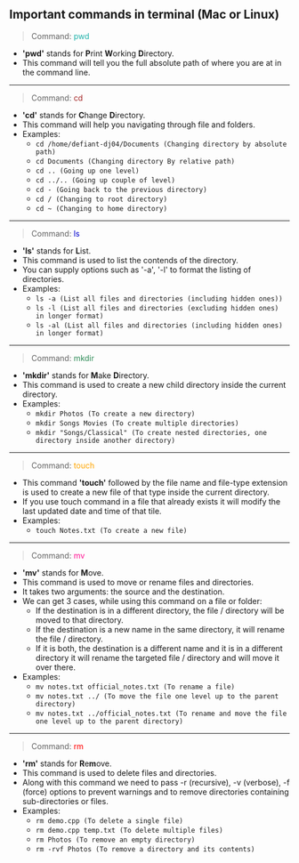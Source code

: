 ## Important commands in terminal (Mac or Linux)

>Command: <span style='color: lightseagreen'>pwd</span>

- **'pwd'** stands for **P**rint **W**orking **D**irectory.
- This command will tell you the full absolute path of where you are at in the command line.

---

>Command: <span style='color: brown'>cd</span>

- **'cd'** stands for **C**hange **D**irectory.
- This command will help you navigating through file and folders.
- Examples:
  - ```cd /home/defiant-dj04/Documents (Changing directory by absolute path)```
  - ```cd Documents (Changing directory By relative path)```
  - ```cd .. (Going up one level)```
  - ```cd ../.. (Going up couple of level)```
  - ```cd - (Going back to the previous directory)```
  - ```cd / (Changing to root directory)```
  - ```cd ~ (Changing to home directory)```

---

>Command: <span style='color: mediumblue'>ls</span>

- **'ls'** stands for **L**ist.
- This command is used to list the contends of the directory.
- You can supply options such as '-a', '-l' to format the listing of directories.
- Examples:
  - ```ls -a (List all files and directories (including hidden ones))```
  - ```ls -l (List all files and directories (excluding hidden ones) in longer format)```
  - ```ls -al (List all files and directories (including hidden ones) in longer format)```

---

>Command: <span style='color: seagreen'>mkdir</span>

- **'mkdir'** stands for **M**ake **D**irectory.
- This command is used to create a new child directory inside the current directory.
- Examples:
  - ```mkdir Photos (To create a new directory)```
  - ```mkdir Songs Movies (To create multiple directories)```
  - ```mkdir "Songs/Classical" (To create nested directories, one directory inside another directory)```

---

>Command: <span style='color: orange'>touch</span>

- This command **'touch'** followed by the file name and file-type extension is used to create a new file of that type inside the current directory.
- If you use touch command in a file that already exists it will modify the last updated date and time of that tile.
- Examples:
  - ```touch Notes.txt (To create a new file)```

---

>Command: <span style='color: deeppink'>mv</span>

- **'mv'** stands for **M**ove.
- This command is used to move or rename files and directories.
- It takes two arguments: the source and the destination.
- We can get 3 cases, while using this command on a file or folder:
  - If the destination is in a different directory, the file / directory will be moved to that directory.
  - If the destination is a new name in the same directory, it will rename the file / directory.
  - If it is both, the destination is a different name and it is in a different directory it will rename the targeted file / directory and will move it over there.
- Examples:
  - ```mv notes.txt official_notes.txt (To rename a file)```
  - ```mv notes.txt ../ (To move the file one level up to the parent directory)```
  - ```mv notes.txt ../official_notes.txt (To rename and move the file one level up to the parent directory)```

---

>Command: <span style='color: red'>rm</span>

- **'rm'** stands for **R**e**m**ove.
- This command is used to delete files and directories.
- Along with this command we need to pass -r (recursive), -v (verbose), -f (force) options to prevent warnings and to remove directories containing sub-directories or files.
- Examples:
  - ```rm demo.cpp (To delete a single file)```
  - ```rm demo.cpp temp.txt (To delete multiple files)```
  - ```rm Photos (To remove an empty directory)```
  - ```rm -rvf Photos (To remove a directory and its contents)```